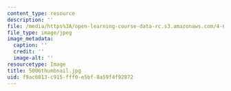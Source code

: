 ```yaml
---
content_type: resource
description: ''
file: /media/https%3A/open-learning-course-data-rc.s3.amazonaws.com/4-614-religious-architecture-and-islamic-cultures-fall-2002/f9ac6013c915fff0e5bf8a59f4f92872_5006thumbnail.jpg
file_type: image/jpeg
image_metadata:
  caption: ''
  credit: ''
  image-alt: ''
resourcetype: Image
title: 5006thumbnail.jpg
uid: f9ac6013-c915-fff0-e5bf-8a59f4f92872
---
```

